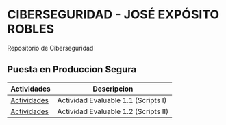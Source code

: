 # CIBERSEGURIDAD - JOSÉ EXPÓSITO ROBLES 
Repositorio de Ciberseguridad
## Puesta en Produccion Segura
| Actividades  | Descripcion |
| ------------- | ------------- |
| [Actividades](Ejercicios/Actividad1.md)  | Actividad Evaluable 1.1 (Scripts I)  |
| [Actividades](Ejercicios/Actividad2.md)  | Actividad Evaluable 1.2 (Scripts II) |


